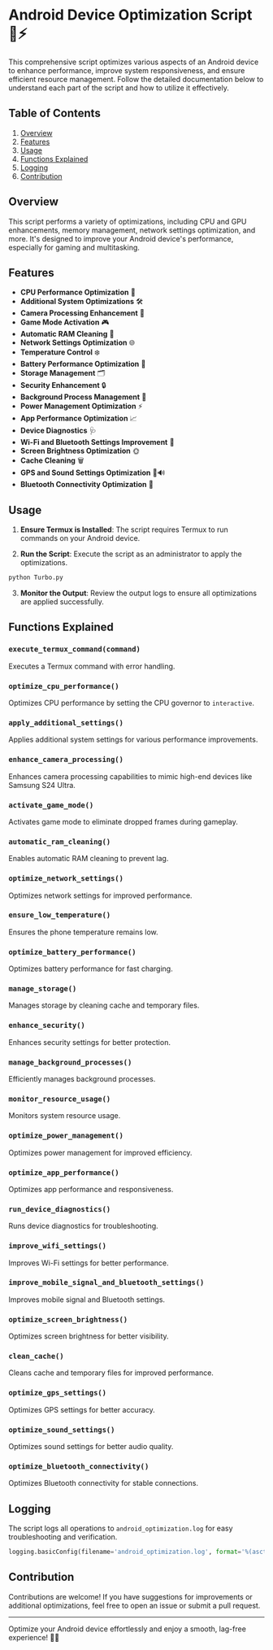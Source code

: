 # Android Device Optimization Script 📱⚡️

This comprehensive script optimizes various aspects of an Android device to enhance performance, improve system responsiveness, and ensure efficient resource management. Follow the detailed documentation below to understand each part of the script and how to utilize it effectively.

## Table of Contents

1. [Overview](#overview)
2. [Features](#features)
3. [Usage](#usage)
4. [Functions Explained](#functions-explained)
5. [Logging](#logging)
6. [Contribution](#contribution)

## Overview

This script performs a variety of optimizations, including CPU and GPU enhancements, memory management, network settings optimization, and more. It's designed to improve your Android device's performance, especially for gaming and multitasking.

## Features

- **CPU Performance Optimization** 🧠
- **Additional System Optimizations** 🛠️
- **Camera Processing Enhancement** 📸
- **Game Mode Activation** 🎮
- **Automatic RAM Cleaning** 🧹
- **Network Settings Optimization** 🌐
- **Temperature Control** ❄️
- **Battery Performance Optimization** 🔋
- **Storage Management** 🗂️
- **Security Enhancement** 🔒
- **Background Process Management** 🔄
- **Power Management Optimization** ⚡
- **App Performance Optimization** 📈
- **Device Diagnostics** 🩺
- **Wi-Fi and Bluetooth Settings Improvement** 📡
- **Screen Brightness Optimization** 🌞
- **Cache Cleaning** 🗑️
- **GPS and Sound Settings Optimization** 📍🔊
- **Bluetooth Connectivity Optimization** 🔗

## Usage

1. **Ensure Termux is Installed**: The script requires Termux to run commands on your Android device.

2. **Run the Script**: Execute the script as an administrator to apply the optimizations.

```bash
python Turbo.py
```

3. **Monitor the Output**: Review the output logs to ensure all optimizations are applied successfully.

## Functions Explained

### `execute_termux_command(command)`

Executes a Termux command with error handling.

### `optimize_cpu_performance()`

Optimizes CPU performance by setting the CPU governor to `interactive`.

### `apply_additional_settings()`

Applies additional system settings for various performance improvements.

### `enhance_camera_processing()`

Enhances camera processing capabilities to mimic high-end devices like Samsung S24 Ultra.

### `activate_game_mode()`

Activates game mode to eliminate dropped frames during gameplay.

### `automatic_ram_cleaning()`

Enables automatic RAM cleaning to prevent lag.

### `optimize_network_settings()`

Optimizes network settings for improved performance.

### `ensure_low_temperature()`

Ensures the phone temperature remains low.

### `optimize_battery_performance()`

Optimizes battery performance for fast charging.

### `manage_storage()`

Manages storage by cleaning cache and temporary files.

### `enhance_security()`

Enhances security settings for better protection.

### `manage_background_processes()`

Efficiently manages background processes.

### `monitor_resource_usage()`

Monitors system resource usage.

### `optimize_power_management()`

Optimizes power management for improved efficiency.

### `optimize_app_performance()`

Optimizes app performance and responsiveness.

### `run_device_diagnostics()`

Runs device diagnostics for troubleshooting.

### `improve_wifi_settings()`

Improves Wi-Fi settings for better performance.

### `improve_mobile_signal_and_bluetooth_settings()`

Improves mobile signal and Bluetooth settings.

### `optimize_screen_brightness()`

Optimizes screen brightness for better visibility.

### `clean_cache()`

Cleans cache and temporary files for improved performance.

### `optimize_gps_settings()`

Optimizes GPS settings for better accuracy.

### `optimize_sound_settings()`

Optimizes sound settings for better audio quality.

### `optimize_bluetooth_connectivity()`

Optimizes Bluetooth connectivity for stable connections.

## Logging

The script logs all operations to `android_optimization.log` for easy troubleshooting and verification.

```python
logging.basicConfig(filename='android_optimization.log', format='%(asctime)s - %(levelname)s: %(message)s', level=logging.INFO)
```

## Contribution

Contributions are welcome! If you have suggestions for improvements or additional optimizations, feel free to open an issue or submit a pull request.

---

Optimize your Android device effortlessly and enjoy a smooth, lag-free experience! 🚀✨